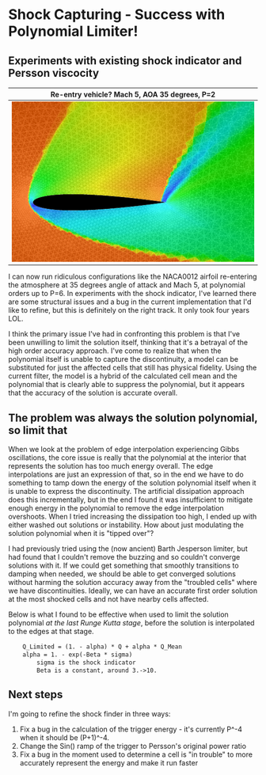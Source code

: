 # Shock Capturing - Success with Polynomial Limiter!

## Experiments with existing shock indicator and Persson viscocity

| Re-entry vehicle? Mach 5, AOA 35 degrees, P=2 |
|-----------------------------------------------|
| ![](naca0012-aoa35-M5.png)                    |

I can now run ridiculous configurations like the NACA0012 airfoil
re-entering the atmosphere at 35 degrees angle of attack and Mach 5, at
polynomial orders up to P=6. In experiments with the shock indicator, I've
learned there are some structural issues and a bug in the current
implementation that I'd like to refine, but this is definitely on the right
track. It only took four years LOL.

I think the primary issue I've had in confronting this problem is that I've
been unwilling to limit the solution itself, thinking that it's a betrayal
of the high order accuracy approach. I've come to realize that when the
polynomial itself is unable to capture the discontinuity, a model can be
substituted for just the affected cells that still has physical fidelity.
Using the current filter, the model is a hybrid of the calculated cell mean
and the polynomial that is clearly able to suppress the polynomial, but it
appears that the accuracy of the solution is accurate overall.

## The problem was always the solution polynomial, so limit that

When we look at the problem of edge interpolation experiencing Gibbs 
oscillations, the core issue is really that the polynomial at the interior 
that represents the solution has too much energy overall. The edge 
interpolations are just an expression of that, so in the end we have to do 
something to tamp down the energy of the solution polynomial itself when it 
is unable to express the discontinuity. The artificial dissipation approach 
does this incrementally, but in the end I found it was insufficient to 
mitigate enough energy in the polynomial to remove the edge interpolation 
overshoots. When I tried increasing the dissipation too high, I ended up 
with either washed out solutions or instability. How about just modulating 
the solution polynomial when it is "tipped over"?

I had previously tried using the (now ancient) Barth Jesperson limiter, but 
had found that I couldn't remove the buzzing and so couldn't converge 
solutions with it. If we could get something that smoothly transitions to 
damping when needed, we should be able to get converged solutions without 
harming the solution accuracy away from the "troubled cells" where we have 
discontinuities. Ideally, we can have an accurate first order solution at 
the most shocked cells and not have nearby cells affected.

Below is what I found to be effective when used to limit the solution 
polynomial *at the last Runge Kutta stage*, before the solution is 
interpolated to the edges at that stage.

        Q_Limited = (1. - alpha) * Q + alpha * Q_Mean
        alpha = 1. - exp(-Beta * sigma)
            sigma is the shock indicator
            Beta is a constant, around 3.->10.


## Next steps

I'm going to refine the shock finder in three ways:
1) Fix a bug in the calculation of the trigger energy - it's currently P^-4 
   when it should be (P+1)^-4.
2) Change the Sin() ramp of the trigger to Persson's original power ratio
3) Fix a bug in the moment used to determine a cell is "in trouble" to more 
   accurately represent the energy and make it run faster